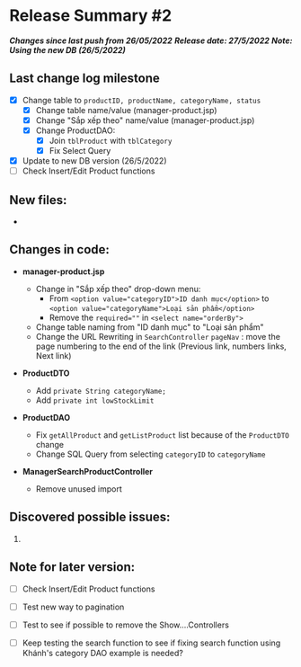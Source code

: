 

# Release Summary #2

***Changes since last push from 26/05/2022***
***Release date: 27/5/2022***
***Note: Using the new DB (26/5/2022)***

## Last change log milestone
- [x] Change table to `productID, productName, categoryName, status` 
    - [x] Change table name/value (manager-product.jsp)
    - [x] Change "Sắp xếp theo" name/value (manager-product.jsp)
    - [x] Change ProductDAO: 
        - [x] Join `tblProduct` with `tblCategory`
        - [x] Fix Select Query 
- [x] Update to new DB version (26/5/2022)
- [ ] Check Insert/Edit Product functions

## New files:
- 

## Changes in code:
- **manager-product.jsp**
	- Change in "Sắp xếp theo" drop-down menu:
		- From ``` <option value="categoryID">ID danh mục</option> ``` to ```<option value="categoryName">Loại sản phẩm</option>```
		- Remove the `required=""` in `<select name="orderBy">`
	- Change table naming from "ID danh mục" to "Loại sản phẩm"
	- Change the URL Rewriting in `SearchController` `pageNav` : move the page numbering to the end of the link (Previous link, numbers links, Next link)

- **ProductDTO**
	- Add `private String categoryName;`
	- Add `private int lowStockLimit`

- **ProductDAO**
	- Fix `getAllProduct` and `getListProduct` list because of the `ProductDTO` change
	- Change SQL Query from selecting `categoryID` to `categoryName`

- **ManagerSearchProductController**
	- Remove unused import

## Discovered possible issues:
 1. 

## Note for later version:
- [ ] Check Insert/Edit Product functions
- [ ] Test new way to pagination
- [ ] Test to see if possible to remove the Show....Controllers 
- [ ] Keep testing the search function to see if fixing  search function using Khánh's category DAO example is needed?






